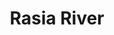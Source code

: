 ---
title: "Rasia River"
title_bn: "রসিয়া নদী"
description: "Coming out between Borolia and Fariyapara Sakin Barolia that meets with Tangon River at eastern side of Radhanagar."
---